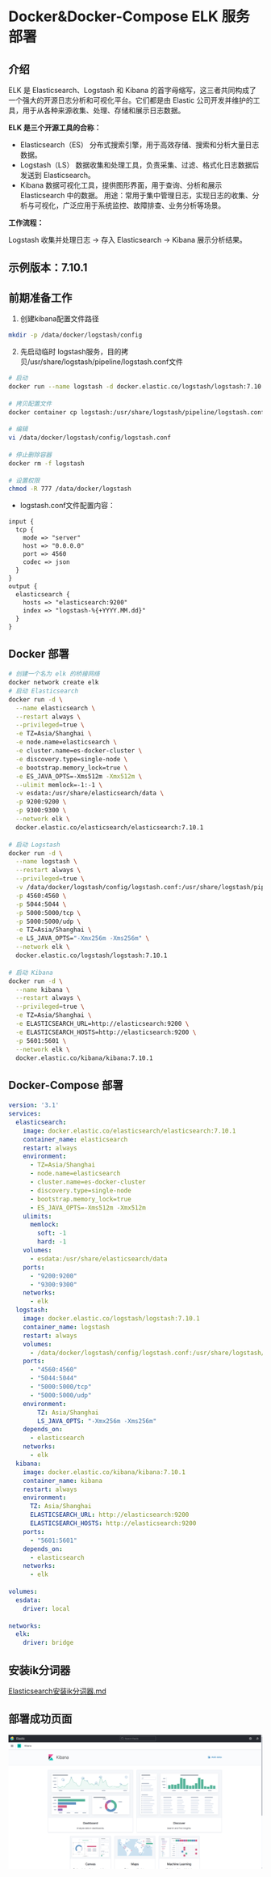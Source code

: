 # Docker&Docker-Compose ELK 服务部署

## 介绍

ELK 是 Elasticsearch、Logstash 和 Kibana 的首字母缩写，这三者共同构成了一个强大的开源日志分析和可视化平台。它们都是由
Elastic
公司开发并维护的工具，用于从各种来源收集、处理、存储和展示日志数据。

**ELK 是三个开源工具的合称：**

- Elasticsearch（ES）
  分布式搜索引擎，用于高效存储、搜索和分析大量日志数据。
- Logstash（LS）
  数据收集和处理工具，负责采集、过滤、格式化日志数据后发送到 Elasticsearch。
- Kibana
  数据可视化工具，提供图形界面，用于查询、分析和展示 Elasticsearch 中的数据。
  用途：常用于集中管理日志，实现日志的收集、分析与可视化，广泛应用于系统监控、故障排查、业务分析等场景。

**工作流程：**

Logstash 收集并处理日志 → 存入 Elasticsearch → Kibana 展示分析结果。

## 示例版本：7.10.1

## 前期准备工作

1. 创建kibana配置文件路径

```bash
mkdir -p /data/docker/logstash/config
```

2. 先启动临时 logstash服务，目的拷贝/usr/share/logstash/pipeline/logstash.conf文件

```bash
# 启动
docker run --name logstash -d docker.elastic.co/logstash/logstash:7.10.1

# 拷贝配置文件
docker container cp logstash:/usr/share/logstash/pipeline/logstash.conf /data/docker/logstash/config

# 编辑
vi /data/docker/logstash/config/logstash.conf

# 停止删除容器
docker rm -f logstash

# 设置权限
chmod -R 777 /data/docker/logstash 
```

- logstash.conf文件配置内容：

```
input {
  tcp {
    mode => "server"
    host => "0.0.0.0"
    port => 4560
    codec => json
  }
}
output {
  elasticsearch {
    hosts => "elasticsearch:9200"
    index => "logstash-%{+YYYY.MM.dd}"
  }
}
```

## Docker 部署
```bash
# 创建一个名为 elk 的桥接网络
docker network create elk
# 启动 Elasticsearch
docker run -d \
  --name elasticsearch \
  --restart always \
  --privileged=true \
  -e TZ=Asia/Shanghai \
  -e node.name=elasticsearch \
  -e cluster.name=es-docker-cluster \
  -e discovery.type=single-node \
  -e bootstrap.memory_lock=true \
  -e ES_JAVA_OPTS=-Xms512m -Xmx512m \
  --ulimit memlock=-1:-1 \
  -v esdata:/usr/share/elasticsearch/data \
  -p 9200:9200 \
  -p 9300:9300 \
  --network elk \
  docker.elastic.co/elasticsearch/elasticsearch:7.10.1

# 启动 Logstash
docker run -d \
  --name logstash \
  --restart always \
  --privileged=true \
  -v /data/docker/logstash/config/logstash.conf:/usr/share/logstash/pipeline/logstash.conf \
  -p 4560:4560 \
  -p 5044:5044 \
  -p 5000:5000/tcp \
  -p 5000:5000/udp \
  -e TZ=Asia/Shanghai \
  -e LS_JAVA_OPTS="-Xmx256m -Xms256m" \
  --network elk \
  docker.elastic.co/logstash/logstash:7.10.1

# 启动 Kibana
docker run -d \
  --name kibana \
  --restart always \
  --privileged=true \
  -e TZ=Asia/Shanghai \
  -e ELASTICSEARCH_URL=http://elasticsearch:9200 \
  -e ELASTICSEARCH_HOSTS=http://elasticsearch:9200 \
  -p 5601:5601 \
  --network elk \
  docker.elastic.co/kibana/kibana:7.10.1

```

## Docker-Compose 部署
```yaml
version: '3.1'  
services:  
  elasticsearch:  
    image: docker.elastic.co/elasticsearch/elasticsearch:7.10.1  
    container_name: elasticsearch
    restart: always  
    environment:  
      - TZ=Asia/Shanghai
      - node.name=elasticsearch  
      - cluster.name=es-docker-cluster  
      - discovery.type=single-node  
      - bootstrap.memory_lock=true  
      - ES_JAVA_OPTS=-Xms512m -Xmx512m  
    ulimits:  
      memlock:  
        soft: -1  
        hard: -1  
    volumes:  
      - esdata:/usr/share/elasticsearch/data  
    ports:  
      - "9200:9200"  
      - "9300:9300"  
    networks:  
      - elk  
  logstash:  
    image: docker.elastic.co/logstash/logstash:7.10.1  
    container_name: logstash
    restart: always  
    volumes:  
      - /data/docker/logstash/config/logstash.conf:/usr/share/logstash/pipeline/logstash.conf  
    ports:  
      - "4560:4560"
      - "5044:5044"  
      - "5000:5000/tcp"  
      - "5000:5000/udp"  
    environment:  
        TZ: Asia/Shanghai
        LS_JAVA_OPTS: "-Xmx256m -Xms256m"  
    depends_on:  
      - elasticsearch  
    networks:  
      - elk  
  kibana:  
    image: docker.elastic.co/kibana/kibana:7.10.1  
    container_name: kibana
    restart: always  
    environment:  
      TZ: Asia/Shanghai
      ELASTICSEARCH_URL: http://elasticsearch:9200  
      ELASTICSEARCH_HOSTS: http://elasticsearch:9200  
    ports:  
      - "5601:5601"  
    depends_on:  
      - elasticsearch  
    networks:  
      - elk  
  
volumes:  
  esdata:  
    driver: local  
  
networks:  
  elk:  
    driver: bridge
```

## 安装ik分词器
[Elasticsearch安装ik分词器.md](..%2Felasticsearch%2FElasticsearch%E5%AE%89%E8%A3%85ik%E5%88%86%E8%AF%8D%E5%99%A8.md)


## 部署成功页面
![elk1.png](images%2Felk1.png)